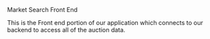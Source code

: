 Market Search Front End

This is the Front end portion of our application which connects to our backend to access all of the auction data.
